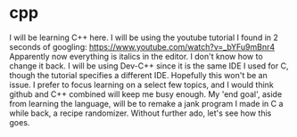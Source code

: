 # cpp

I will be learning C++ here. I will be using the youtube tutorial I found in 2 seconds of googling:
https://www.youtube.com/watch?v=_bYFu9mBnr4
Apparently now everything is italics in the editor. I don't know how to change it back.
I will be using Dev-C++ since it is the same IDE I used for C, though the tutorial specifies a different IDE. Hopefully this won't be an issue. I prefer to focus learning on a select few topics, and I would think github and C++ combined will keep me busy enough. My 'end goal', aside from learning the language, will be to remake a jank program I made in C a while back, a recipe randomizer. Without further ado, let's see how this goes.
